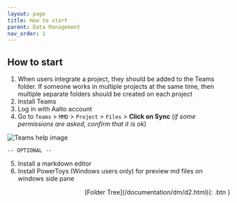 ```yaml
---
layout: page
title: How to start
parent: Data Management
nav_order: 1
---
```


## How to start

1. When users integrate a project, they should be added to the Teams folder. If someone works in multiple projects at the same time, then multiple separate folders should be created on each project
2. Install Teams
3. Log in with Aalto account
4. Go to `Teams` > `MMD` > `Project` > `Files` > **Click on Sync** 
(*if some permissions are asked, confirm that it is ok*)

![Teams help image](/documentation/img/teams.png)

	-- OPTIONAL --

5. Install a markdown editor
6. Install PowerToys (Windows users only) for preview md files on windows side pane

<span class="fs-3" style="float: right;">
[Folder Tree](/documentation/dm/d2.html){: .btn }
</span>